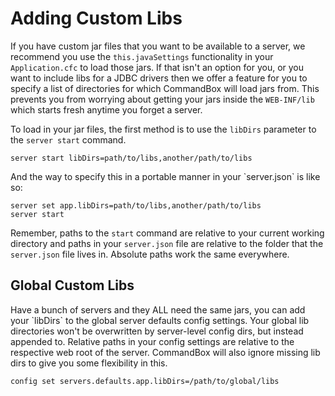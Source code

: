 # Adding Custom Libs

If you have custom jar files that you want to be available to a server, we recommend you use the `this.javaSettings` functionality in your `Application.cfc` to load those jars. If that isn't an option for you, or you want to include libs for a JDBC drivers then we offer a feature for you to specify a list of directories for which CommandBox will load jars from. This prevents you from worrying about getting your jars inside the `WEB-INF/lib` which starts fresh anytime you forget a server.

To load in your jar files, the first method is to use the `libDirs` parameter to the `server start` command.

```
server start libDirs=path/to/libs,another/path/to/libs
```

And the way to specify this in a portable manner in your \`server.json\` is like so:

```
server set app.libDirs=path/to/libs,another/path/to/libs
server start
```

Remember, paths to the `start` command are relative to your current working directory and paths in your `server.json` file are relative to the folder that the `server.json` file lives in. Absolute paths work the same everywhere.

## Global Custom Libs

Have a bunch of servers and they ALL need the same jars, you can add your \`libDirs\` to the global server defaults config settings. Your global lib directories won't be overwritten by server-level config dirs, but instead appended to. Relative paths in your config settings are relative to the respective web root of the server. CommandBox will also ignore missing lib dirs to give you some flexibility in this.

```
config set servers.defaults.app.libDirs=/path/to/global/libs
```

